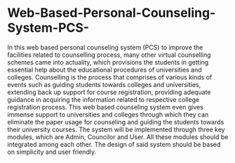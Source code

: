 # Web-Based-Personal-Counseling-System-PCS-
In this web based personal counseling system (PCS) to improve the facilities related to counselling process, many other virtual counselling schemes came into actuality, which provisions the students in getting essential help about the educational procedures of universities and colleges. Counselling is the process that comprises of various kinds of events such as guiding students towards colleges and universities, extending back up support for course registration, providing adequate guidance in acquiring the information related to respective college registration process.  This web based counseling system even gives immense support to universities and colleges through which they can eliminate the paper usage for counseling and guiding the students towards their university courses.  The system will be implemented through three key modules, which are Admin, Councilor and User. All these modules should be integrated among each other. The design of said system should be based on simplicity and user friendly.

